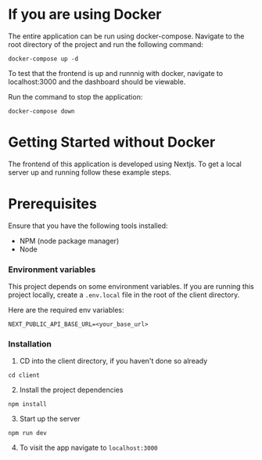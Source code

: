 # If you are using Docker
The entire application can be run using docker-compose. Navigate to the root directory of the project and run the following command:
```
docker-compose up -d
```
To test that the frontend is up and runnnig with docker, navigate to localhost:3000 and the dashboard should be viewable.

Run the command to stop the application:
```
docker-compose down
```

# Getting Started without Docker

The frontend of this application is developed using Nextjs. To get a local server up and running follow these example steps.

# Prerequisites
Ensure that you have the following tools installed:
* NPM (node package manager)
* Node

### Environment variables
This project depends on some environment variables. If you are running this project locally, create a `.env.local` file in the root of the client directory.

Here are the required env variables:
```
NEXT_PUBLIC_API_BASE_URL=<your_base_url>
```

### Installation

1. CD into the client directory, if you haven't done so already

```
cd client
```

2. Install the project dependencies

```
npm install
```

3. Start up the server

```
npm run dev
```

4. To visit the app navigate to
   `localhost:3000`
